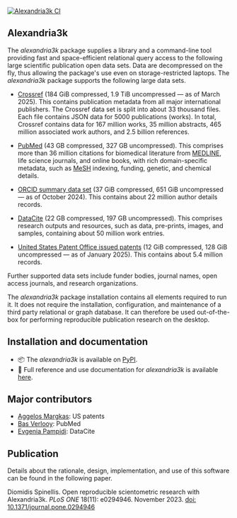 [![Alexandria3k CI](https://github.com/dspinellis/alexandria3k/actions/workflows/ci.yml/badge.svg)](https://github.com/dspinellis/alexandria3k/actions/workflows/ci.yml)

## Alexandria3k

<!-- INTRO-BEGIN -->

The _alexandria3k_ package supplies a library and a command-line tool
providing fast and space-efficient relational query access to the following
large scientific publication open data sets.
Data are decompressed on the fly, thus allowing the package's use even on
storage-restricted laptops.
The _alexandria3k_ package supports the following large data sets.

* [Crossref](https://www.nature.com/articles/d41586-022-02926-y)
  (184 GiB compressed,
  1.9 TiB uncompressed — as of March 2025).
  This contains publication metadata from all major international publishers.
  The Crossref data set is split into about 33 thousand files.
  Each file contains JSON data for 5000 publications (works).
  In total, Crossref contains data for 167 million works,
  35 million abstracts, 465 million associated work authors,
  and 2.5 billion references.
<!--. gzip -l * | awk '{s += $2}END{print s, s / 1024 / 1024 / 1024 / 1024}'
 2081831841198 1.89342 -->

* [PubMed](https://pubmed.ncbi.nlm.nih.gov/)
  (43 GB compressed, 327 GB uncompressed).
  This comprises more than 36 million citations
  for biomedical literature from
  [MEDLINE](https://www.nlm.nih.gov/medline/medline_overview.html),
  life science journals, and online books,
  with rich domain-specific metadata,
  such as [MeSH](https://www.nlm.nih.gov/mesh/meshhome.html) indexing,
  funding, genetic, and chemical details.

* [ORCID summary data set](https://support.orcid.org/hc/en-us/articles/360006897394-How-do-I-get-the-public-data-file-)
  (37 GiB compressed, 651 GiB uncompressed — as of October 2024).
  This contains about 22 million author details records.
<!-- tar tzvf ORCID_2024_10_summaries.tar.gz | wc -l -->

* [DataCite](https://datacite.org/)
  (22 GB compressed, 197 GB uncompressed).
  This comprises research outputs and resources,
  such as data, pre-prints, images, and samples,
  containing about 50 million work entries.

* [United States Patent Office issued patents](https://bulkdata.uspto.gov/)
  (12 GiB compressed,
  128 GiB uncompressed — as of January 2025).
  This  contains about 5.4 million records.
<!-- find . -name \*.zip | xargs -n 1 unzip -v | awk '/files$/{ s+= $1}END{print s, s / 1024 / 1024 / 1024}' -->

Further supported data sets include
funder bodies,
journal names,
open access journals,
and research organizations.

The _alexandria3k_ package installation contains all elements required
to run it.
It does not require the installation, configuration, and maintenance
of a third party relational or graph database.
It can therefore be used out-of-the-box for performing reproducible
publication research on the desktop.
<!-- INTRO-END -->

## Installation and documentation

* 📦 The _alexandria3k_ is available on [PyPI](https://pypi.org/project/alexandria3k/).
* 📄 Full reference and use documentation for _alexandria3k_  is available [here](https://dspinellis.github.io/alexandria3k/).

## Major contributors

* [Aggelos Margkas](https://github.com/AggelosMargkas): US patents
* [Bas Verlooy](https://github.com/BasVerlooy): PubMed
* [Evgenia Pampidi](https://github.com/evgepab): DataCite

## Publication

Details about the rationale, design, implementation, and use of this software
can be found in the following paper.

Diomidis Spinellis. Open reproducible scientometric research with Alexandria3k. _PLoS ONE_ 18(11): e0294946. November 2023. [doi: 10.1371/journal.pone.0294946](https://doi.org/10.1371/journal.pone.0294946)
